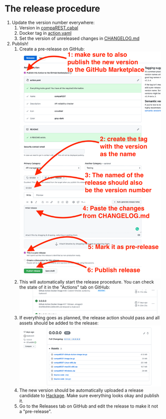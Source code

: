 # The release procedure

1. Update the version number everywhere:
   1. Version in [compaREST.cabal](../compaREST.cabal)
   2. Docker tag in [action.yaml](../action.yaml)
   3. Set the version of unreleased changes in [CHANGELOG.md](../CHANGELOG.md)
2. Publish!
   1. Create a pre-release on GitHub:
      ![](img/pre-release.png)
   2. This will automatically start the release procedure. You can check the state of it in the "Actions" tab on GitHub:
      ![](img/pre-release-ci.png)
   3. If everything goes as planned, the release action should pass and all assets should be added to the release:
      ![](img/pre-release-artifacts.png)
   4. The new version should be automatically uploaded a release candidate to [Hackage](https://hackage.haskell.org/package/compaREST/candidates/). Make sure everything looks okay and publish it.
   5. Go to the Releases tab on GitHub and edit the release to make it not a "pre-release".
